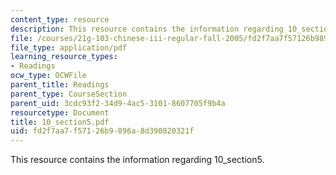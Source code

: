 ```yaml
---
content_type: resource
description: This resource contains the information regarding 10_section5.
file: /courses/21g-103-chinese-iii-regular-fall-2005/fd2f7aa7f57126b9896a8d390820321f_MIT21G_103F05_10_5.pdf
file_type: application/pdf
learning_resource_types:
- Readings
ocw_type: OCWFile
parent_title: Readings
parent_type: CourseSection
parent_uid: 3cdc93f2-34d9-4ac5-3101-8607705f9b4a
resourcetype: Document
title: 10_section5.pdf
uid: fd2f7aa7-f571-26b9-896a-8d390820321f
---
```

This resource contains the information regarding 10_section5.

